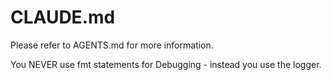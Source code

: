 # CLAUDE.md

Please refer to AGENTS.md for more information.

You NEVER use fmt statements for Debugging - instead you use the logger.
